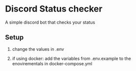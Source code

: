 # Discord Status checker

A simple discord bot that checks your status

## Setup
1. change the values in .env

1. if using docker: add the variables from .env.example to the enovirementals in docker-compose.yml
